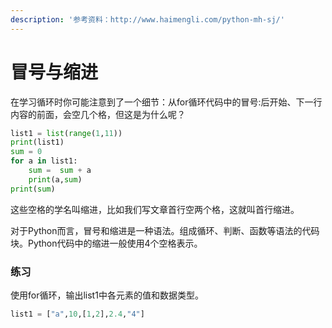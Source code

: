 ```yaml
---
description: '参考资料：http://www.haimengli.com/python-mh-sj/'
---
```


# 冒号与缩进

在学习循环时你可能注意到了一个细节：从for循环代码中的冒号:后开始、下一行内容的前面，会空几个格，但这是为什么呢？

```python
list1 = list(range(1,11))
print(list1)
sum = 0
for a in list1:
    sum =  sum + a
    print(a,sum)
print(sum)
```

这些空格的学名叫缩进，比如我们写文章首行空两个格，这就叫首行缩进。

对于Python而言，冒号和缩进是一种语法。组成循环、判断、函数等语法的代码块。Python代码中的缩进一般使用4个空格表示。

### 练习

使用for循环，输出list1中各元素的值和数据类型。

```python
list1 = ["a",10,[1,2],2.4,"4"]
```

